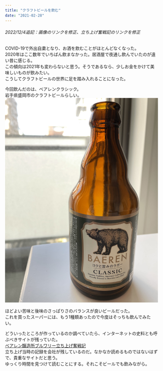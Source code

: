 ```yaml
---
title: "クラフトビールを飲む"
date: "2021-02-28"
---
```


###### 2022/12/4追記：画像のリンクを修正、立ち上げ奮戦記のリンクを修正

COVID-19で外出自粛となり、お酒を飲むことがほとんどなくなった。</br>
2020年はここ数年でいちばん飲まなかった。居酒屋で夜通し飲んでいたのが遠い昔に感じる。</br>
この傾向は2021年も変わらないと思う。そうであるなら、少しお金をかけて美味しいものが飲みたい。</br>
こうしてクラフトビールの世界に足を踏み入れることになった。</br>

今回飲んだのは、ベアレンクラシック。</br>
岩手県盛岡市のクラフトビールらしい。</br>
![img](../../assets/img/baeren.jpg)

ほどよい苦味と後味のさっぱりさのバランスが良いビールだった。</br>
これを買ったスーパーには、もう1種類あったので今度はそっちも飲んでみたい。</br>

どういったところが作っているのか調べていたら、インターネットの史料とも呼ぶべきサイトが残っていた。</br>
[ベアレン醸造所ブルワリー立ち上げ奮戦記](https://www.rakuten.ne.jp/gold/baeren/funsenki/)</br>
立ち上げ当時の記録を会社が残しているのだ。なかなか読めるものではないはずで、貴重なサイトだと思う。</br>
ゆっくり時間を見つけて読むことにする。それこそビールでも飲みながら。

